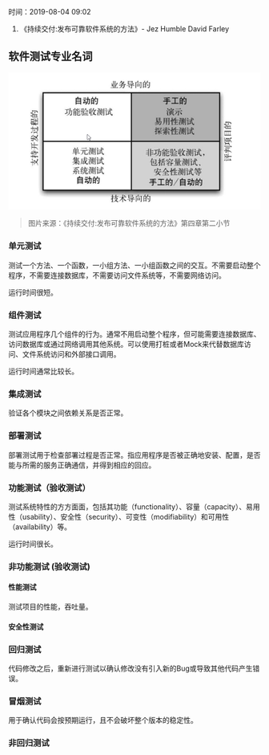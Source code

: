 时间：2019-08-04 09:02

1. 《持续交付:发布可靠软件系统的方法》- Jez Humble  David Farley

##  软件测试专业名词 

![](../img/test/test_img.png)

> 图片来源：《持续交付:发布可靠软件系统的方法》第四章第二小节

### 单元测试

测试一个方法、一个函数，一小组方法、一小组函数之间的交互。不需要启动整个程序，不需要连接数据库，不需要访问文件系统等，不需要网络访问。

运行时间很短。

### 组件测试

测试应用程序几个组件的行为。通常不用启动整个程序，但可能需要连接数据库、访问数据库或通过网络调用其他系统。可以使用打桩或者Mock来代替数据库访问、文件系统访问和外部接口调用。

运行时间通常比较长。

### 集成测试

验证各个模块之间依赖关系是否正常。

### 部署测试

部署测试用于检查部署过程是否正常。指应用程序是否被正确地安装、配置，是否能与所需的服务正确通信，并得到相应的回应。

### 功能测试（验收测试）

测试系统特性的方方面面，包括其功能（functionality）、容量（capacity）、易用性（usability）、安全性（security）、可变性（modifiability）和可用性（availability）等。

运行时间很长。

### 非功能测试 (验收测试)

#### 性能测试

测试项目的性能，吞吐量。

#### 安全性测试

### 回归测试 

代码修改之后，重新进行测试以确认修改没有引入新的Bug或导致其他代码产生错误。

###  冒烟测试 

用于确认代码会按预期运行，且不会破坏整个版本的稳定性。

### 非回归测试 

